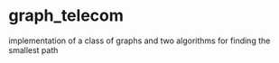 # graph_telecom

implementation of a class of graphs and two algorithms for finding the smallest path
